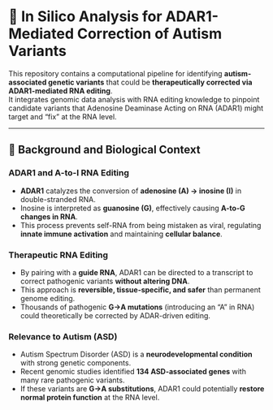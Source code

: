 # 🧬 In Silico Analysis for ADAR1-Mediated Correction of Autism Variants

This repository contains a computational pipeline for identifying **autism-associated genetic variants** that could be **therapeutically corrected via ADAR1-mediated RNA editing**.  
It integrates genomic data analysis with RNA editing knowledge to pinpoint candidate variants that Adenosine Deaminase Acting on RNA (ADAR1) might target and “fix” at the RNA level.  

---

## 📖 Background and Biological Context

### ADAR1 and A-to-I RNA Editing
- **ADAR1** catalyzes the conversion of **adenosine (A) → inosine (I)** in double-stranded RNA.  
- Inosine is interpreted as **guanosine (G)**, effectively causing **A-to-G changes in RNA**.  
- This process prevents self-RNA from being mistaken as viral, regulating **innate immune activation** and maintaining **cellular balance**.  

### Therapeutic RNA Editing
- By pairing with a **guide RNA**, ADAR1 can be directed to a transcript to correct pathogenic variants **without altering DNA**.  
- This approach is **reversible, tissue-specific, and safer** than permanent genome editing.  
- Thousands of pathogenic **G→A mutations** (introducing an “A” in RNA) could theoretically be corrected by ADAR-driven editing.

### Relevance to Autism (ASD)
- Autism Spectrum Disorder (ASD) is a **neurodevelopmental condition** with strong genetic components.  
- Recent genomic studies identified **134 ASD-associated genes** with many rare pathogenic variants.  
- If these variants are **G→A substitutions**, ADAR1 could potentially **restore normal protein function** at the RNA level.  


